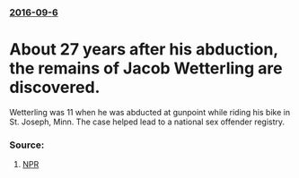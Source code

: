 ### [2016-09-6](/news/2016/09/6/index.md)

# About 27 years after his abduction, the remains of Jacob Wetterling are discovered. 

Wetterling was 11 when he was abducted at gunpoint while riding his bike in St. Joseph, Minn. The case helped lead to a national sex offender registry.


### Source:

1. [NPR](http://www.npr.org/sections/thetwo-way/2016/09/05/492743897/nearly-27-years-after-abduction-jacob-wetterlings-remains-have-been-found)
